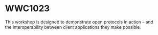 # WWC1023
This workshop is designed to demonstrate open protocols in action – and the interoperability between client applications they make possible.

